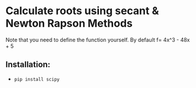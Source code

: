 # Calculate roots using secant & Newton Rapson Methods

Note that you need to define the function yourself. By default f= 4x^3 - 48x + 5

## Installation:
- `pip install scipy`
